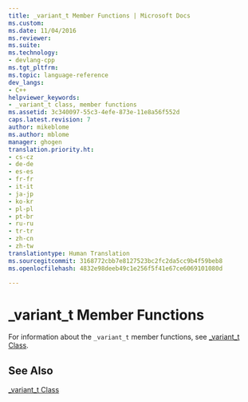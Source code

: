 ```yaml
---
title: _variant_t Member Functions | Microsoft Docs
ms.custom: 
ms.date: 11/04/2016
ms.reviewer: 
ms.suite: 
ms.technology:
- devlang-cpp
ms.tgt_pltfrm: 
ms.topic: language-reference
dev_langs:
- C++
helpviewer_keywords:
- _variant_t class, member functions
ms.assetid: 3c340097-55c3-4efe-873e-11e8a56f552d
caps.latest.revision: 7
author: mikeblome
ms.author: mblome
manager: ghogen
translation.priority.ht:
- cs-cz
- de-de
- es-es
- fr-fr
- it-it
- ja-jp
- ko-kr
- pl-pl
- pt-br
- ru-ru
- tr-tr
- zh-cn
- zh-tw
translationtype: Human Translation
ms.sourcegitcommit: 3168772cbb7e8127523bc2fc2da5cc9b4f59beb8
ms.openlocfilehash: 4832e98deeb49c1e256f5f41e67ce6069101080d

---
```

# _variant_t Member Functions
For information about the `_variant_t` member functions, see [_variant_t Class](../cpp/variant-t-class.md).  
  
## See Also  
 [_variant_t Class](../cpp/variant-t-class.md)


<!--HONumber=Jan17_HO1-->


